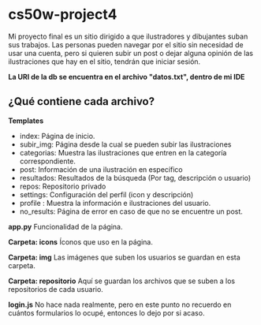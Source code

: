 # cs50w-project4

Mi proyecto final es un sitio dirigido a que ilustradores y dibujantes suban sus trabajos.
Las personas pueden navegar por el sitio sin necesidad de usar una cuenta, pero si quieren subir un post o dejar alguna opinión de las ilustraciones que hay en el sitio, tendrán que iniciar sesión.

**La URI de la db se encuentra en el archivo "datos.txt", dentro de mi IDE**

## ¿Qué contiene cada archivo?

 **Templates**
- index: Página de inicio.
- subir_img: Página desde la cual se pueden subir las ilustraciones
- categorias: Muestra las ilustraciones que entren en la categoría correspondiente.
- post: Información de una ilustración en específico
- resultados: Resultados de la búsqueda (Por tag, descripción o usuario)
- repos: Repositorio privado
- settings: Configuración del perfil (icon y descripción)
- profile : Muestra la información e ilustraciones del usuario.
- no_results: Página de error en caso de que no se encuentre un post.

 **app.py**
Funcionalidad de la página.

 **Carpeta: icons**
Íconos que uso en la página.

 **Carpeta: img**
Las imágenes que suben los usuarios se guardan en esta carpeta.

 **Carpeta: repositorio**
Aquí se guardan los archivos que se suben a los repositorios de cada usuario.

 **login.js**
No hace nada realmente, pero en este punto no recuerdo en cuántos formularios lo ocupé, entonces lo dejo por si acaso.